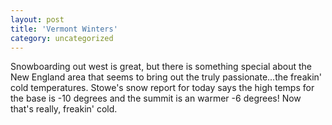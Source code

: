 ```yaml
---
layout: post
title: 'Vermont Winters'
category: uncategorized
---
```


Snowboarding out west is great, but there is something special about the New England area that seems to bring out the truly passionate...the freakin' cold temperatures.  Stowe's snow report for today says the high temps for the base is -10 degrees and the summit is an warmer -6 degrees!  Now that's really, freakin' cold.
